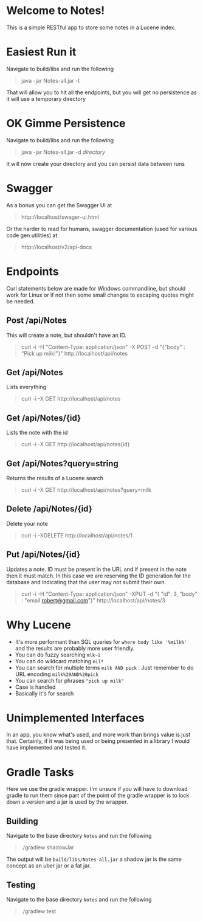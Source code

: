 # Welcome to Notes!
This is a simple RESTful app to store some notes in a Lucene index.
# Easiest Run it
Navigate to build/libs and run the following
>java -jar Notes-all.jar -t

That will allow you to hit all the endpoints, but you will get no persistence as it will use a temporary directory
# OK Gimme Persistence

Navigate to build/libs and run the following
>java -jar Notes-all.jar -d _directory_

It will now create your directory and you can persist data between runs
# Swagger
As a bonus you can get the Swagger UI at
>http://localhost/swager-ui.html

Or the harder to read for humans, swagger documentation (used for various code gen utilities) at
>http://localhost/v2/api-docs

# Endpoints

Curl statements below are made for Windows commandline, but should work for Linux or if not then some small changes to escaping quotes might be needed.
## Post /api/Notes
This will create a note, but shouldn't have an ID.
>curl -i -H "Content-Type: application/json" -X POST -d "{\"body\" : \"Pick up milk!\"}" http://localhost/api/notes
## Get /api/Notes
Lists everything
>curl -i -X GET http://localhost/api/notes
## Get /api/Notes/{id}
Lists the note with the id
>curl -i -X GET http://localhost/api/notes{id}
## Get /api/Notes?query=string
Returns the results of a Lucene search
>curl -i -X GET http://localhost/api/notes?query=milk
## Delete /api/Notes/{id}
Delete your note
>curl -i -XDELETE http://localhost/api/notes/1
## Put /api/Notes/{id}
Updates a note. ID must be present in the URL and if present in the note then it must match. In this case we are reserving the ID generation for the database and indicating that the user may not submit their own.
>curl -i -H "Content-Type: application/json" -XPUT -d "{ \"id\": 3, \"body\" : \"email robert@gmail.com\"}" http://localhost/api/notes/3

# Why Lucene
* It's more performant than SQL queries for `where body like '%milk%'` and the results are probably more user friendly.
* You can do fuzzy searching `mlk~1`
* You can do wildcard matching `mil*`
* You can search for multiple terms `milk AND pick` . Just remember to do URL encoding `milk%20AND%20pick`
* You can search for phrases `"pick up milk"`
* Case is handled
* Basically it's for search
# Unimplemented Interfaces
In an app, you know what's used, and more work than brings value is just that.
Certainly, if it was being used or being presented in a library I would have implemented and tested it.
# Gradle Tasks
Here we use the gradle wrapper. I'm unsure if you will have to download gradle to run them since part of the point of the gradle wrapper is to lock down a version and a jar is used by the wrapper.
## Building
Navigate to the base directory `Notes` and run the following
>./gradlew shadowJar

The output will be `build/libs/Notes-all.jar` a shadow jar is the same concept as an uber jar or a fat jar.
## Testing
Navigate to the base directory `Notes` and run the following
>./gradlew test
